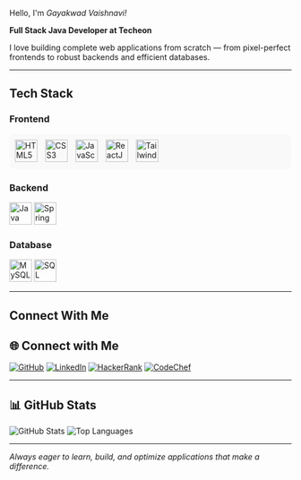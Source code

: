 Hello, I'm *Gayakwad Vaishnavi!*

 **Full Stack Java Developer at Techeon**

I love building complete web applications from scratch — from pixel-perfect frontends to robust backends and efficient databases.

___

## Tech Stack

### Frontend
<p align="left" style="background:#f9f9f9; padding:10px; border-radius:10px;">
  <img src="https://cdn.jsdelivr.net/gh/devicons/devicon/icons/html5/html5-original.svg" title="HTML5" width="40" style="margin-right:10px;" />
  <img src="https://cdn.jsdelivr.net/gh/devicons/devicon/icons/css3/css3-original.svg" title="CSS3" width="40" style="margin-right:10px;" />
  <img src="https://cdn.jsdelivr.net/gh/devicons/devicon/icons/javascript/javascript-original.svg" title="JavaScript" width="40" style="margin-right:10px;" />
  <img src="https://cdn.jsdelivr.net/gh/devicons/devicon/icons/react/react-original.svg" title="ReactJS" width="40" style="margin-right:10px;" />
  <img src="https://www.vectorlogo.zone/logos/tailwindcss/tailwindcss-icon.svg" title="Tailwind CSS" width="40" style="margin-right:10px;" />
</p>

### Backend
<p> <img src="https://cdn.jsdelivr.net/gh/devicons/devicon/icons/java/java-original.svg" width="40" alt="Java"/> <img src="https://cdn.jsdelivr.net/gh/devicons/devicon/icons/spring/spring-original.svg" width="40" alt="Spring Boot"/> </p>

### Database
<p> <img src="https://cdn.jsdelivr.net/gh/devicons/devicon/icons/mysql/mysql-original.svg" width="40" alt="MySQL"/> <img src="https://cdn.jsdelivr.net/gh/devicons/devicon/icons/sqlite/sqlite-original.svg" width="40" alt="SQL"/> </p>

---

## Connect With Me
## 🌐 Connect with Me

[![GitHub](https://img.shields.io/badge/GitHub-181717?style=for-the-badge&logo=github&logoColor=white)](https://github.com/GayakwadVaishnavi/)
[![LinkedIn](https://img.shields.io/badge/LinkedIn-0077B5?style=for-the-badge&logo=linkedin&logoColor=white)](https://www.linkedin.com/in/vaishnavi-gayakwad/)
[![HackerRank](https://img.shields.io/badge/HackerRank-2EC866?style=for-the-badge&logo=hackerrank&logoColor=white)](https://www.hackerrank.com/profile/gayakwadvaishna1)
[![CodeChef](https://img.shields.io/badge/CodeChef-5B4638?style=for-the-badge&logo=codechef&logoColor=white)](https://www.hackerrank.com/profile/gayakwadvaishna1)


---

## 📊 GitHub Stats

![GitHub Stats](https://github-readme-stats.vercel.app/api?username=yourusername&show_icons=true&theme=tokyonight)
![Top Languages](https://github-readme-stats.vercel.app/api/top-langs/?username=yourusername&layout=compact&theme=tokyonight)

---

*Always eager to learn, build, and optimize applications that make a difference.*

